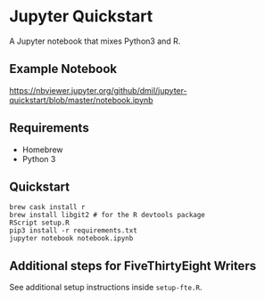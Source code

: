 # Jupyter Quickstart

A Jupyter notebook that mixes Python3 and R.

## Example Notebook

https://nbviewer.jupyter.org/github/dmil/jupyter-quickstart/blob/master/notebook.ipynb

## Requirements

* Homebrew
* Python 3

## Quickstart

```
brew cask install r
brew install libgit2 # for the R devtools package
RScript setup.R
pip3 install -r requirements.txt
jupyter notebook notebook.ipynb
```

## Additional steps for FiveThirtyEight Writers

See additional setup instructions inside `setup-fte.R`.
